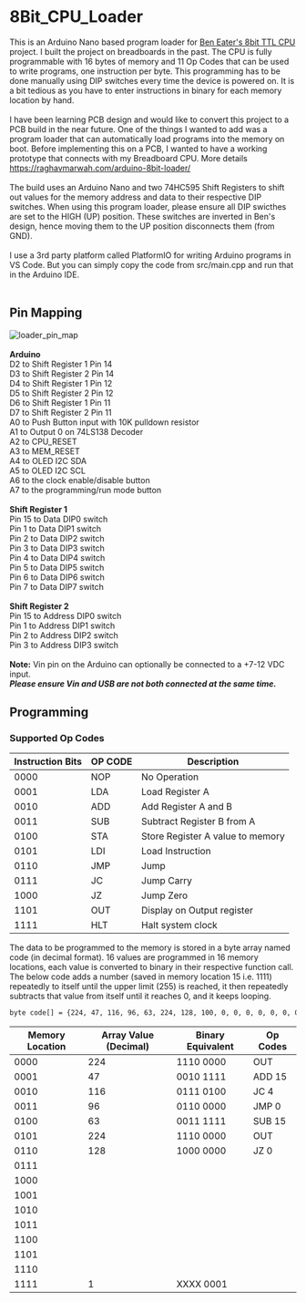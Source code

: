 # 8Bit_CPU_Loader

This is an Arduino Nano based program loader for [Ben Eater's 8bit TTL CPU](https://eater.net/8bit) project. I built the project on breadboards in the past. The CPU is fully programmable with 16 bytes of memory and 11 Op Codes that can be used to write programs, one instruction per byte. This programming has to be done manually using DIP switches every time the device is powered on. It is a bit tedious as you have to enter instructions in binary for each memory location by hand.
<br><br>
I have been learning PCB design and would like to convert this project to a PCB build in the near future. One of the things I wanted to add was a program loader that can automatically load programs into the memory on boot. Before implementing this on a PCB, I wanted to have a working prototype that connects with my Breadboard CPU. More details https://raghavmarwah.com/arduino-8bit-loader/
<br><br>
The build uses an Arduino Nano and two 74HC595 Shift Registers to shift out values for the memory address and data to their respective DIP switches. When using this program loader, please ensure all DIP swicthes are set to the HIGH (UP) position. These switches are inverted in Ben's design, hence moving them to the UP position disconnects them (from GND).
<br><br>
I use a 3rd party platform called PlatformIO for writing Arduino programs in VS Code. But you can simply copy the code from src/main.cpp and run that in the Arduino IDE.
<br><br>

## Pin Mapping
![loader_pin_map](https://user-images.githubusercontent.com/10029166/184461127-7dc9f32e-117d-4731-95f6-aab1b64a49fe.png)
<br><br>
**Arduino**<br>
D2 to Shift Register 1 Pin 14<br>
D3 to Shift Register 2 Pin 14<br>
D4 to Shift Register 1 Pin 12<br>
D5 to Shift Register 2 Pin 12<br>
D6 to Shift Register 1 Pin 11<br>
D7 to Shift Register 2 Pin 11<br>
A0 to Push Button input with 10K pulldown resistor<br>
A1 to Output 0 on 74LS138 Decoder<br>
A2 to CPU_RESET<br>
A3 to MEM_RESET<br>
A4 to OLED I2C SDA<br>
A5 to OLED I2C SCL<br>
A6 to the clock enable/disable button<br>
A7 to the programming/run mode button<br><br>
**Shift Register 1**<br>
Pin 15 to Data DIP0 switch<br>
Pin 1 to Data DIP1 switch<br>
Pin 2 to Data DIP2 switch<br>
Pin 3 to Data DIP3 switch<br>
Pin 4 to Data DIP4 switch<br>
Pin 5 to Data DIP5 switch<br>
Pin 6 to Data DIP6 switch<br>
Pin 7 to Data DIP7 switch<br><br>
**Shift Register 2**<br>
Pin 15 to Address DIP0 switch<br>
Pin 1 to Address DIP1 switch<br>
Pin 2 to Address DIP2 switch<br>
Pin 3 to Address DIP3 switch<br><br>
**Note:** Vin pin on the Arduino can optionally be connected to a +7-12 VDC input.<br>
***Please ensure Vin and USB are not both connected at the same time.***
<br>

## Programming
### Supported Op Codes
| Instruction Bits | OP CODE | Description |
| ------ | ------ | ------ |
| 0000 | NOP | No Operation |
| 0001 | LDA | Load Register A |
| 0010 | ADD | Add Register A and B |
| 0011 | SUB | Subtract Register B from A |
| 0100 | STA | Store Register A value to memory |
| 0101 | LDI | Load Instruction |
| 0110 | JMP | Jump |
| 0111 | JC | Jump Carry |
| 1000 | JZ | Jump Zero |
| 1101 | OUT | Display on Output register |
| 1111 | HLT | Halt system clock |

The data to be programmed to the memory is stored in a byte array named code (in decimal format). 16 values are programmed in 16 memory locations, each value is converted to binary in their respective function call. The below code adds a number (saved in memory location 15 i.e. 1111) repeatedly to itself until the upper limit (255) is reached, it then repeatedly subtracts that value from itself until it reaches 0, and it keeps looping.
```sh
byte code[] = {224, 47, 116, 96, 63, 224, 128, 100, 0, 0, 0, 0, 0, 0, 0, 1};
```
| Memory Location | Array Value (Decimal) | Binary Equivalent | Op Codes |
| ------ | ------ | ------ | ------ |
| 0000 | 224 | 1110 0000 | OUT |
| 0001 | 47 | 0010 1111 | ADD 15 |
| 0010 | 116 | 0111 0100 | JC 4 |
| 0011 | 96 | 0110 0000 | JMP 0 |
| 0100 | 63 | 0011 1111 | SUB 15 |
| 0101 | 224 | 1110 0000 | OUT |
| 0110 | 128 | 1000 0000 | JZ 0
| 0111 |  |  |  |
| 1000 |  |  |  |
| 1001 |  |  |  |
| 1010 |  |  |  |
| 1011 |  |  |  |
| 1100 |  |  |  |
| 1101 |  |  |  |
| 1110 |  |  |  |
| 1111 | 1 | XXXX 0001 |  |
